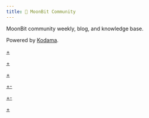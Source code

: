 ```yaml
---
title: 🐰 MoonBit Community
---
```


MoonBit community weekly, blog, and knowledge base.

Powered by [Kodama](https://github.com/kokic/kodama).

[+](overview/index.md#:embed)

[+](contribution/index.md#:embed)

[+](weekly/index.md#:embed)

[+-](blog/index.md#:embed)

[+-](knowledge/index.md#:embed)

[+](team/index.md#:embed)
